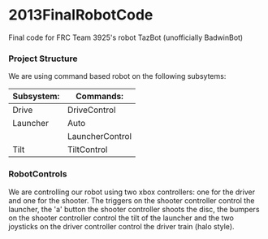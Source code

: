 2013FinalRobotCode
==================

Final code for FRC Team 3925's robot TazBot (unofficially BadwinBot)

### Project Structure

We are using command based robot on the following subsytems:

| Subsystem: | Commands:             |
|------------|-----------------------|
|Drive       |DriveControl           |
|Launcher    |Auto                   |
|            |LauncherControl        |
|Tilt        |TiltControl            |

### RobotControls

We are controlling our robot using two xbox controllers: one for the driver and one for the shooter. The triggers on the shooter controller control the launcher, the 'a' button the shooter controller shoots the disc, the bumpers on the shooter controller control the tilt of the launcher and the two joysticks on the driver controller control the driver train (halo style).

